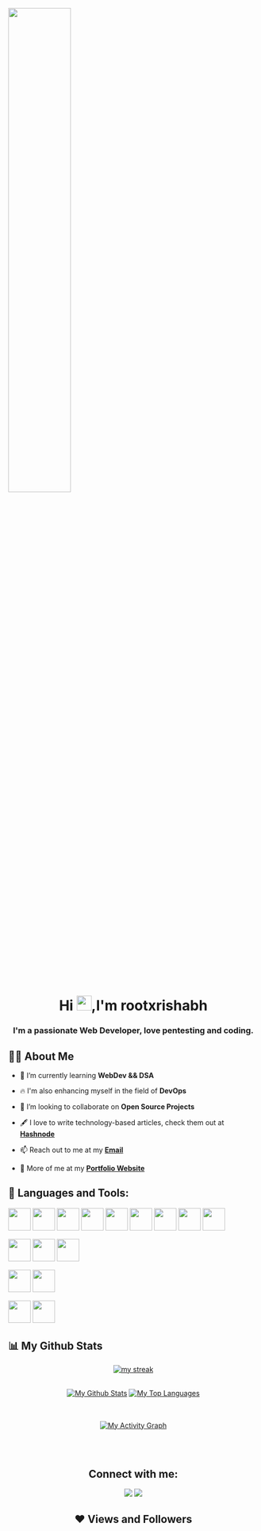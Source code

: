 <a href="#"><img align="center" width="50%"  height="auto" src="https://cdn.dribbble.com/users/1292677/screenshots/6139167/avento_still_2x.gif?compress=1&resize=400x300" height="175px"/></a>

<h1 align="center">Hi <img src="https://raw.githubusercontent.com/MartinHeinz/MartinHeinz/master/wave.gif" width="30px" height="30px">,I'm rootxrishabh
<h3 align="center">I'm a passionate Web Developer, love pentesting and coding.</h3>

## 🙋‍♂️ About Me

- 🌱 I’m currently learning **WebDev && DSA**

- 🔥 I'm also enhancing myself in the field of **DevOps**

- 👯 I’m looking to collaborate on **Open Source Projects**

- 🖋️ I love to write technology-based articles, check them out at **[Hashnode](https://rootxrishabh.hashnode.dev/)**

- 📫 Reach out to me at my **<a href="mailto:risrock02@gmail.com">Email</a>**

- 🧑 More of me at my **[Portfolio Website](https://rishabhsoni-portfolio.netlify.app/)**

## 🚀 Languages and Tools:

<p align="left"> 
   <img src="https://img.icons8.com/color/96/000000/python--v1.png" width=45 height=45></img>
   <img src="https://img.icons8.com/color/96/000000/javascript.png" width=45 height=45></img>
   <!-- <img src="https://img.icons8.com/color/96/000000/typescript.png" width=45 height=45></img> -->
   <img src="https://img.icons8.com/color/96/000000/c-plus-plus-logo.png" width=45 height=45></img>
   <img src="https://img.icons8.com/plasticine/100/000000/bash.png" width=45 height=45></img>
   <img src="https://img.icons8.com/color/96/000000/css3.png" width=45 height=45></img>
   <img src="https://img.icons8.com/color/96/000000/c-programming.png" width=45 height=45></img>
   <img src="https://img.icons8.com/color/96/000000/html-5.png" width=45 height=45></img>
   <!-- <img src="https://img.icons8.com/color/96/000000/golang.png" width=45 height=45></img>
   <img src="https://img.icons8.com/plasticine/100/000000/react.png" width=45 height=45></img>
   <img src="https://img.icons8.com/color/96/000000/bootstrap.png" width=45 height=45></img>
   <img src="https://upload.wikimedia.org/wikipedia/commons/thumb/d/d5/Tailwind_CSS_Logo.svg/2048px-Tailwind_CSS_Logo.svg.png" width=45 height=45></img>
   <img src="https://img.icons8.com/color/96/000000/redux.png" width=45 height=45></img>
   <img src="https://images.ctfassets.net/hb3id6ag4raq/6NcXL0fTlSXR9tVL14LYJ/c6a2a3dea44cbf46826cd6d5596b5797/apple-touch-icon.png" width=45 height=45></img>
   <img src="https://img.icons8.com/fluency/96/000000/gatsbyjs.png" width=45 height=45></img>
   <img src="https://img.icons8.com/color/96/000000/material-ui.png" width=45 height=45></img>
   <img src="https://img.icons8.com/color/96/000000/chakra-ui.png" width=45 height=45></img>
   <img src="https://img.icons8.com/color/96/000000/firebase.png" width=45 height=45></img>
   <img src="https://img.icons8.com/color/96/000000/django.png" width=45 height=45></img>
   <img src="https://img.icons8.com/fluency/96/000000/flask.png" width=45 height=45></img> -->
   <img src="https://img.icons8.com/color/96/000000/nodejs.png" width=45 height=45></img>
   <!-- <img src="https://camo.githubusercontent.com/6686b9ef0e21e13c9e7c846340303765c0f36e40a0490bcad453ea9d0d433ea0/68747470733a2f2f7777772e6d656d656e746f746563682e696e2f6173736574732f696d616765732f69636f6e732f657870726573732e706e67" width=45 height=45></img>
   <img src="https://img.icons8.com/color/96/000000/graphql.png" width=45 height=45></img>
   <img src="https://cdn.worldvectorlogo.com/logos/fastapi.svg" width=45 height=45></img>
   <img src="https://img.icons8.com/color/96/000000/mysql-logo.png" width=45 height=45></img>
   <img src="https://img.icons8.com/color/96/000000/postgreesql.png" width=45 height=45></img>
   <img src="https://img.icons8.com/color/96/000000/mongodb.png" width=45 height=45></img>
   <img src="https://img.icons8.com/color/96/000000/tensorflow.png" width=45 height=45></img>
   <img src="https://img.icons8.com/color/96/000000/opencv.png" width=45 height=45></img>
   <img src="https://upload.wikimedia.org/wikipedia/commons/thumb/a/ae/Keras_logo.svg/1200px-Keras_logo.svg.png" width=45 height=45></img>
   <img src="https://upload.wikimedia.org/wikipedia/commons/thumb/1/10/PyTorch_logo_icon.svg/640px-PyTorch_logo_icon.svg.png" width=45 height=45></img> -->
   <img src="https://img.icons8.com/color/96/000000/google-cloud.png" width=45 height=45></img>
   <!-- <img src="https://img.icons8.com/fluency/96/000000/docker.png" width=45 height=45></img> -->
   <!-- <img src="https://img.icons8.com/color/96/000000/kubernetes.png" width=45 height=45></img>
   <img src="https://img.icons8.com/color/96/000000/jenkins.png" width=45 height=45></img>
   
   <!-- <img src="https://img.icons8.com/color/96/000000/heroku.png" width=45 height=45></img>
   <img src="https://www.vectorlogo.zone/logos/netlify/netlify-icon.svg" width=45 height=45></img>
   <img src="https://camo.githubusercontent.com/add2c9721e333f0043ac938f3dadbc26a282776e01b95b308fcaba5afaf74ae3/68747470733a2f2f6173736574732e76657263656c2e636f6d2f696d6167652f75706c6f61642f76313538383830353835382f7265706f7369746f726965732f76657263656c2f6c6f676f2e706e67" width=45 height=45></img> -->
   <img src="https://img.icons8.com/color/96/000000/git.png" width=45 height=45></img>
   <img src="https://img.icons8.com/material-outlined/96/ffffff/github.png" width=45 height=45></img>
   <img src="https://img.icons8.com/color/96/000000/linux--v1.png" width=45 height=45></img>
   <!-- <img src="https://cdn2.hubspot.net/hubfs/4367560/Imported_Blog_Media/scrapy.png" width=45 height=45></img> -->
   <!-- <img src="https://img.icons8.com/color/96/000000/latex.png" width=45 height=45></img>
   <img src="https://www.vectorlogo.zone/logos/getpostman/getpostman-icon.svg" width=45 height=45></img> -->
   <img src="https://img.icons8.com/color/96/000000/ubuntu--v1.png" width=45 height=45></img>
   <img src="https://img.icons8.com/color/96/4a90e2/kali-linux.png" width=45 height=45></img>
   <!-- <img src="https://img.icons8.com/doodle/96/000000/canva.png" width=45 height=45></img> -->
   <img src="https://img.icons8.com/color/96/000000/markdown.png" width=45 height=45></img>
   <img src="https://avatars.githubusercontent.com/u/44036562?s=280&v=4" width=45 height=45></img>
</p>
 
## 📊 My Github Stats
 
<p align="center">
    <a href="https://github.com/rootxrishabh/github-readme-streak-stats">
        <img title="🔥 Get streak stats for your profile at git.io/streak-stats" alt="my streak" src="https://github-readme-streak-stats.herokuapp.com/?user=rootxrishabh&theme=black-ice&hide_border=true&stroke=0000&background=060A0CD0"/>
    </a>
</p>
 
<div align="center">

  <br/>
    <a href="https://github.com/rootxrishabh/github-readme-stats"><img alt="My Github Stats" src="https://github-readme-stats.vercel.app/api?username=rootxrishabh&show_icons=true&count_private=true&theme=react&hide_border=true&bg_color=0D1117" /></a>
  <a href="https://github.com/rootxrishabh/github-readme-stats"><img alt="My Top Languages" src="https://github-readme-stats.vercel.app/api/top-langs/?username=rootxrishabh&langs_count=8&count_private=true&layout=compact&theme=react&hide_border=true&bg_color=0D1117" /></a>
  <br/>
<!--   <b>Note:</b> Top languages is only a metric of the languages my public code consists of and doesn't reflect experience or skill level. -->

<br/>
<br/>

<a href="https://github.com/rootxrishabh/github-readme-activity-graph"><img alt="My Activity Graph" src="https://activity-graph.herokuapp.com/graph?username=rootxrishabh&bg_color=0D1117&color=5BCDEC&line=5BCDEC&point=FFFFFF&hide_border=true" /></a>

<br/>
<br/>

## Connect with me:

<p align="left">

<a href = "https://rishabhsoni-portfolio.netlify.app/"><img src="https://img.icons8.com/fluency/48/000000/portfolio.png"/></a>
<a href = "https://www.linkedin.com/in/rishabh-soni-a234a418a/"><img src="https://img.icons8.com/fluent/48/000000/linkedin.png"/></a>

</p>
 
## ❤ Views and Followers
<!-- <a href="https://github.com/rootxrishabh?tab=followers"><img src="https://img.shields.io/github/followers/rootxrishabh?label=Followers&style=social" alt="GitHub Badge"></a>   ![Profile views](https://gpvc.arturio.dev/rootxrishabh)   -->
